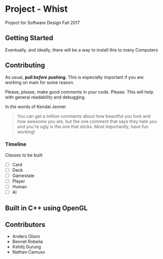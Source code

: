 # Project - Whist
Project for Software Design Fall 2017

## Getting Started
Eventually, and ideally, there will be a way to install this to many Computers

## Contributing
As usual, **pull _before_ pushing.** This is especially important if you are working on main for some reason.

Please, please, make good comments in your code. Please. This will help with general readability and debugging.

In the words of Kendal Jenner
>You can get a million comments about how beautiful you look and how awesome you are, but the one comment that says they hate you and you're ugly is the one that sticks.
Most importantly, have fun working!
### Timeline
Classes to be built
- [ ] Card
- [ ] Deck
- [ ] Gamestate
- [ ] Player
- [ ] Human
- [ ] AI

## Built in C++ using OpenGL

## Contributors
- Anders Olson
- Bennet Robelia
- Kshitij Gurung
- Nathan Camuso